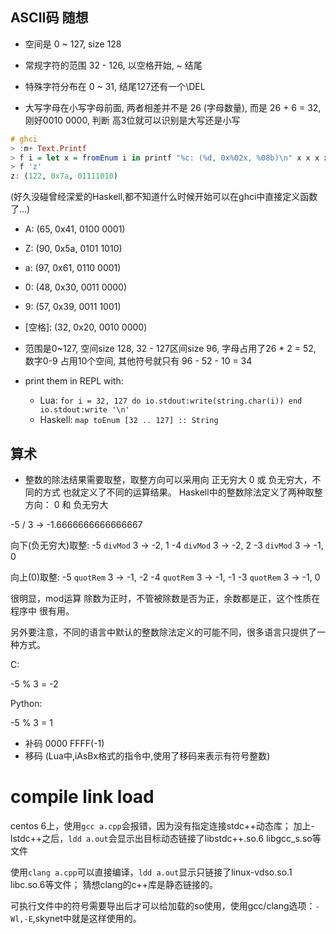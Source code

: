 
## ASCII码 随想

* 空间是 0 ~ 127, size 128
* 常规字符的范围 32 - 126, 以空格开始, ~ 结尾
* 特殊字符分布在 0 ~ 31, 结尾127还有一个\DEL

* 大写字母在小写字母前面, 两者相差并不是 26 (字母数量), 而是 26 + 6 = 32,
  刚好0010 0000, 判断 高3位就可以识别是大写还是小写

``` haskell
# ghci
> :m+ Text.Printf
> f i = let x = fromEnum i in printf "%c: (%d, 0x%02x, %08b)\n" x x x x
> f 'z'
z: (122, 0x7a, 01111010)
```

(好久没碰曾经深爱的Haskell,都不知道什么时候开始可以在ghci中直接定义函数了...)

* A: (65, 0x41, 0100 0001)
* Z: (90, 0x5a, 0101 1010)
* a: (97, 0x61, 0110 0001) 
* 0: (48, 0x30, 0011 0000)
* 9: (57, 0x39, 0011 1001)
* [空格]: (32, 0x20, 0010 0000)

* 范围是0~127, 空间size 128, 32 - 127区间size 96, 字母占用了26 * 2 = 52,
  数字0-9 占用10个空间, 其他符号就只有 96 - 52 - 10 = 34

* print them in REPL with:
  * Lua: `for i = 32, 127 do io.stdout:write(string.char(i)) end io.stdout:write '\n'`
  * Haskell: `map toEnum [32 .. 127] :: String`

## 算术

* 整数的除法结果需要取整，取整方向可以采用向 正无穷大 0 或 负无穷大，不同的方式
也就定义了不同的运算结果。
Haskell中的整数除法定义了两种取整方向： 0 和 负无穷大

-5 / 3 -> -1.6666666666666667

向下(负无穷大)取整:
-5 `divMod` 3 -> -2, 1
-4 `divMod` 3 -> -2, 2
-3 `divMod` 3 -> -1, 0

向上(0)取整:
-5 `quotRem` 3 -> -1, -2
-4 `quotRem` 3 -> -1, -1
-3 `quotRem` 3 -> -1, 0

很明显，mod运算 除数为正时，不管被除数是否为正，余数都是正，这个性质在程序中
很有用。

另外要注意，不同的语言中默认的整数除法定义的可能不同，很多语言只提供了一种方式。

C:

-5 % 3 = -2

Python:

-5 % 3 = 1

* 补码 0000 FFFF(-1)
* 移码 (Lua中,iAsBx格式的指令中,使用了移码来表示有符号整数)


# compile link load

centos 6上，使用`gcc a.cpp`会报错，因为没有指定连接stdc++动态库；
加上-lstdc++之后，`ldd a.out`会显示出目标动态链接了libstdc++.so.6 libgcc_s.so等文件

使用`clang a.cpp`可以直接编译，`ldd a.out`显示只链接了linux-vdso.so.1 libc.so.6等文件；
猜想clang的c++库是静态链接的。

可执行文件中的符号需要导出后才可以给加载的so使用，使用gcc/clang选项：`-Wl,-E`,skynet中就是这样使用的。
